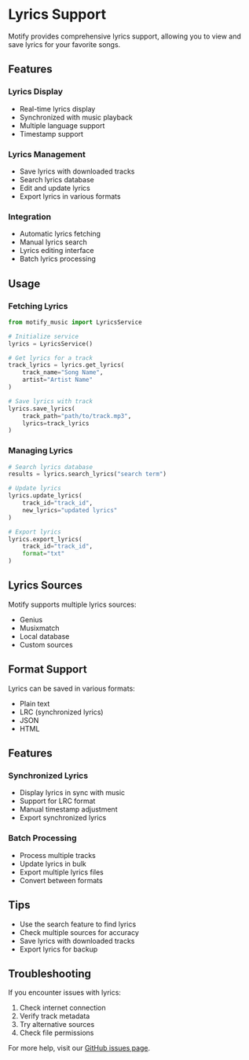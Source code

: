 # Lyrics Support

Motify provides comprehensive lyrics support, allowing you to view and save lyrics for your favorite songs.

## Features

### Lyrics Display
- Real-time lyrics display
- Synchronized with music playback
- Multiple language support
- Timestamp support

### Lyrics Management
- Save lyrics with downloaded tracks
- Search lyrics database
- Edit and update lyrics
- Export lyrics in various formats

### Integration
- Automatic lyrics fetching
- Manual lyrics search
- Lyrics editing interface
- Batch lyrics processing

## Usage

### Fetching Lyrics

```python
from motify_music import LyricsService

# Initialize service
lyrics = LyricsService()

# Get lyrics for a track
track_lyrics = lyrics.get_lyrics(
    track_name="Song Name",
    artist="Artist Name"
)

# Save lyrics with track
lyrics.save_lyrics(
    track_path="path/to/track.mp3",
    lyrics=track_lyrics
)
```

### Managing Lyrics

```python
# Search lyrics database
results = lyrics.search_lyrics("search term")

# Update lyrics
lyrics.update_lyrics(
    track_id="track_id",
    new_lyrics="updated lyrics"
)

# Export lyrics
lyrics.export_lyrics(
    track_id="track_id",
    format="txt"
)
```

## Lyrics Sources

Motify supports multiple lyrics sources:

- Genius
- Musixmatch
- Local database
- Custom sources

## Format Support

Lyrics can be saved in various formats:

- Plain text
- LRC (synchronized lyrics)
- JSON
- HTML

## Features

### Synchronized Lyrics
- Display lyrics in sync with music
- Support for LRC format
- Manual timestamp adjustment
- Export synchronized lyrics

### Batch Processing
- Process multiple tracks
- Update lyrics in bulk
- Export multiple lyrics files
- Convert between formats

## Tips

- Use the search feature to find lyrics
- Check multiple sources for accuracy
- Save lyrics with downloaded tracks
- Export lyrics for backup

## Troubleshooting

If you encounter issues with lyrics:

1. Check internet connection
2. Verify track metadata
3. Try alternative sources
4. Check file permissions

For more help, visit our [GitHub issues page](https://github.com/mosh3eb/motify/issues). 